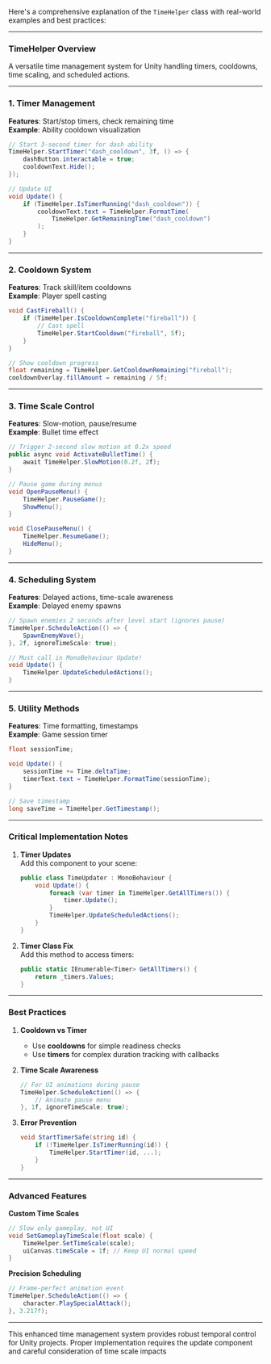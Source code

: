 Here's a comprehensive explanation of the `TimeHelper` class with real-world examples and best practices:

---

### **TimeHelper Overview**
A versatile time management system for Unity handling timers, cooldowns, time scaling, and scheduled actions.

---

### **1. Timer Management**
**Features**: Start/stop timers, check remaining time  
**Example**: Ability cooldown visualization
```csharp
// Start 3-second timer for dash ability
TimeHelper.StartTimer("dash_cooldown", 3f, () => {
    dashButton.interactable = true;
    cooldownText.Hide();
});

// Update UI
void Update() {
    if (TimeHelper.IsTimerRunning("dash_cooldown")) {
        cooldownText.text = TimeHelper.FormatTime(
            TimeHelper.GetRemainingTime("dash_cooldown")
        );
    }
}
```

---

### **2. Cooldown System**
**Features**: Track skill/item cooldowns  
**Example**: Player spell casting
```csharp
void CastFireball() {
    if (TimeHelper.IsCooldownComplete("fireball")) {
        // Cast spell
        TimeHelper.StartCooldown("fireball", 5f);
    }
}

// Show cooldown progress
float remaining = TimeHelper.GetCooldownRemaining("fireball");
cooldownOverlay.fillAmount = remaining / 5f;
```

---

### **3. Time Scale Control**
**Features**: Slow-motion, pause/resume  
**Example**: Bullet time effect
```csharp
// Trigger 2-second slow motion at 0.2x speed
public async void ActivateBulletTime() {
    await TimeHelper.SlowMotion(0.2f, 2f);
}

// Pause game during menus
void OpenPauseMenu() {
    TimeHelper.PauseGame();
    ShowMenu();
}

void ClosePauseMenu() {
    TimeHelper.ResumeGame();
    HideMenu();
}
```

---

### **4. Scheduling System**
**Features**: Delayed actions, time-scale awareness  
**Example**: Delayed enemy spawns
```csharp
// Spawn enemies 2 seconds after level start (ignores pause)
TimeHelper.ScheduleAction(() => {
    SpawnEnemyWave();
}, 2f, ignoreTimeScale: true);

// Must call in MonoBehaviour Update!
void Update() {
    TimeHelper.UpdateScheduledActions();
}
```

---

### **5. Utility Methods**
**Features**: Time formatting, timestamps  
**Example**: Game session timer
```csharp
float sessionTime;

void Update() {
    sessionTime += Time.deltaTime;
    timerText.text = TimeHelper.FormatTime(sessionTime);
}

// Save timestamp
long saveTime = TimeHelper.GetTimestamp();
```

---

### **Critical Implementation Notes**
1. **Timer Updates**  
   Add this component to your scene:
   ```csharp
   public class TimeUpdater : MonoBehaviour {
       void Update() {
           foreach (var timer in TimeHelper.GetAllTimers()) {
               timer.Update();
           }
           TimeHelper.UpdateScheduledActions();
       }
   }
   ```

2. **Timer Class Fix**  
   Add this method to access timers:
   ```csharp
   public static IEnumerable<Timer> GetAllTimers() {
       return _timers.Values;
   }
   ```

---

### **Best Practices**
1. **Cooldown vs Timer**  
   - Use **cooldowns** for simple readiness checks  
   - Use **timers** for complex duration tracking with callbacks

2. **Time Scale Awareness**  
   ```csharp
   // For UI animations during pause
   TimeHelper.ScheduleAction(() => {
       // Animate pause menu
   }, 1f, ignoreTimeScale: true);
   ```

3. **Error Prevention**
   ```csharp
   void StartTimerSafe(string id) {
       if (!TimeHelper.IsTimerRunning(id)) {
           TimeHelper.StartTimer(id, ...);
       }
   }
   ```

---

### **Advanced Features**
**Custom Time Scales**  
```csharp
// Slow only gameplay, not UI
void SetGameplayTimeScale(float scale) {
    TimeHelper.SetTimeScale(scale);
    uiCanvas.timeScale = 1f; // Keep UI normal speed
}
```

**Precision Scheduling**  
```csharp
// Frame-perfect animation event
TimeHelper.ScheduleAction(() => {
    character.PlaySpecialAttack();
}, 3.217f);
```

---

This enhanced time management system provides robust temporal control for Unity projects. Proper implementation requires the update component and careful consideration of time scale impacts